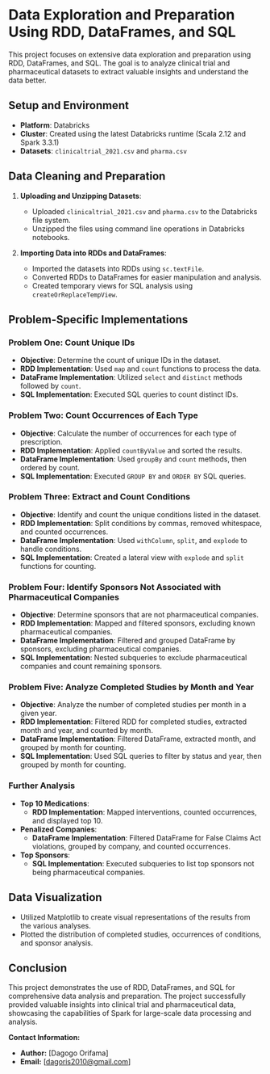 # Data Exploration and Preparation Using RDD, DataFrames, and SQL

This project focuses on extensive data exploration and preparation using RDD, DataFrames, and SQL. The goal is to analyze clinical trial and pharmaceutical datasets to extract valuable insights and understand the data better.

## Setup and Environment

- **Platform**: Databricks
- **Cluster**: Created using the latest Databricks runtime (Scala 2.12 and Spark 3.3.1)
- **Datasets**: `clinicaltrial_2021.csv` and `pharma.csv`

## Data Cleaning and Preparation

1. **Uploading and Unzipping Datasets**: 
    - Uploaded `clinicaltrial_2021.csv` and `pharma.csv` to the Databricks file system.
    - Unzipped the files using command line operations in Databricks notebooks.

2. **Importing Data into RDDs and DataFrames**: 
    - Imported the datasets into RDDs using `sc.textFile`.
    - Converted RDDs to DataFrames for easier manipulation and analysis.
    - Created temporary views for SQL analysis using `createOrReplaceTempView`.

## Problem-Specific Implementations

### Problem One: Count Unique IDs
- **Objective**: Determine the count of unique IDs in the dataset.
- **RDD Implementation**: Used `map` and `count` functions to process the data.
- **DataFrame Implementation**: Utilized `select` and `distinct` methods followed by `count`.
- **SQL Implementation**: Executed SQL queries to count distinct IDs.

### Problem Two: Count Occurrences of Each Type
- **Objective**: Calculate the number of occurrences for each type of prescription.
- **RDD Implementation**: Applied `countByValue` and sorted the results.
- **DataFrame Implementation**: Used `groupBy` and `count` methods, then ordered by count.
- **SQL Implementation**: Executed `GROUP BY` and `ORDER BY` SQL queries.

### Problem Three: Extract and Count Conditions
- **Objective**: Identify and count the unique conditions listed in the dataset.
- **RDD Implementation**: Split conditions by commas, removed whitespace, and counted occurrences.
- **DataFrame Implementation**: Used `withColumn`, `split`, and `explode` to handle conditions.
- **SQL Implementation**: Created a lateral view with `explode` and `split` functions for counting.

### Problem Four: Identify Sponsors Not Associated with Pharmaceutical Companies
- **Objective**: Determine sponsors that are not pharmaceutical companies.
- **RDD Implementation**: Mapped and filtered sponsors, excluding known pharmaceutical companies.
- **DataFrame Implementation**: Filtered and grouped DataFrame by sponsors, excluding pharmaceutical companies.
- **SQL Implementation**: Nested subqueries to exclude pharmaceutical companies and count remaining sponsors.

### Problem Five: Analyze Completed Studies by Month and Year
- **Objective**: Analyze the number of completed studies per month in a given year.
- **RDD Implementation**: Filtered RDD for completed studies, extracted month and year, and counted by month.
- **DataFrame Implementation**: Filtered DataFrame, extracted month, and grouped by month for counting.
- **SQL Implementation**: Used SQL queries to filter by status and year, then grouped by month for counting.

### Further Analysis
- **Top 10 Medications**: 
    - **RDD Implementation**: Mapped interventions, counted occurrences, and displayed top 10.
- **Penalized Companies**: 
    - **DataFrame Implementation**: Filtered DataFrame for False Claims Act violations, grouped by company, and counted occurrences.
- **Top Sponsors**: 
    - **SQL Implementation**: Executed subqueries to list top sponsors not being pharmaceutical companies.

## Data Visualization

- Utilized Matplotlib to create visual representations of the results from the various analyses.
- Plotted the distribution of completed studies, occurrences of conditions, and sponsor analysis.

## Conclusion

This project demonstrates the use of RDD, DataFrames, and SQL for comprehensive data analysis and preparation. The project successfully provided valuable insights into clinical trial and pharmaceutical data, showcasing the capabilities of Spark for large-scale data processing and analysis.

**Contact Information:**
- **Author:** [Dagogo Orifama]
- **Email:** [dagoris2010@gmail.com]
